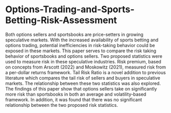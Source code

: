 # Options-Trading-and-Sports-Betting-Risk-Assessment

Both options sellers and sportsbooks are price-setters in growing speculative markets. With the increased availability of sports betting and options trading, potential inefficiencies in risk-taking behavior could be exposed in these markets. This paper serves to compare the risk taking behavior of sportsbooks and options sellers. Two proposed statistics were used to measure risk in these speculative industries. Risk premium, based on concepts from Arscott (2022) and Moskowitz (2021), measured risk from a per-dollar returns framework. Tail Risk Ratio is a novel addition to previous literature which compares the tail risk of sellers and buyers in speculative markets. The relationship between these two statistics was also explored. The findings of this paper show that options sellers take on significantly more risk than sportsbooks in both an average and volatility-based framework. In addition, it was found that there was no significant relationship between the two proposed risk statistics. 
